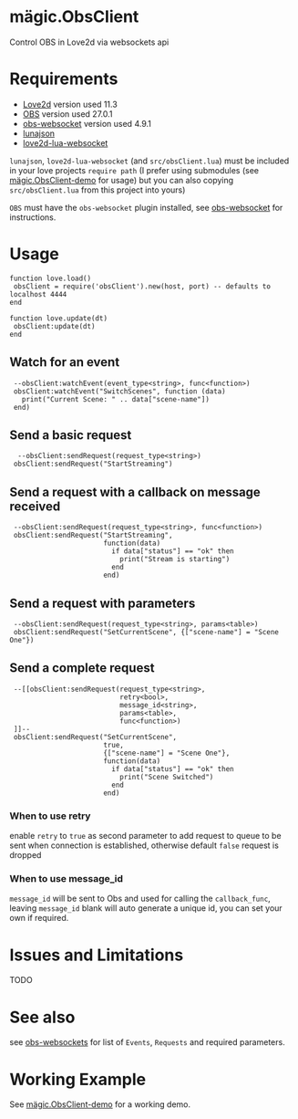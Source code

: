 # mägic.ObsClient
Control OBS in Love2d via websockets api

# Requirements
- [Love2d](https://love2d.org) version used 11.3
- [OBS](https://obsproject.com) version used 27.0.1
- [obs-websocket](https://github.com/Palakis/obs-websocket/releases/tag/4.9.1) version used 4.9.1
- [lunajson](https://github.com/grafi-tt/lunajson)
- [love2d-lua-websocket](https://github.com/flaribbit/love2d-lua-websocket)


`lunajson`, `love2d-lua-websocket` (and `src/obsClient.lua`) must be included in your love projects `require path` (I prefer using submodules (see [mägic.ObsClient-demo](https://github.com/scawp/magic.ObsClient-demo) for usage) but you can also copying `src/obsClient.lua` from this project into yours)

 `OBS` must have the `obs-websocket` plugin installed, see [obs-websocket](https://github.com/Palakis/obs-websocket) for instructions.

 # Usage

 ```
 function love.load()
  obsClient = require('obsClient').new(host, port) -- defaults to localhost 4444
end

function love.update(dt)
  obsClient:update(dt)
end
````

## Watch for an event
 ```
  --obsClient:watchEvent(event_type<string>, func<function>)
  obsClient:watchEvent("SwitchScenes", function (data)
    print("Current Scene: " .. data["scene-name"])
  end)
 ```

 ## Send a basic request
 ```
   --obsClient:sendRequest(request_type<string>)
  obsClient:sendRequest("StartStreaming")
 ```

 ## Send a request with a callback on message received
 ```
  --obsClient:sendRequest(request_type<string>, func<function>)
  obsClient:sendRequest("StartStreaming", 
                        function(data)
                          if data["status"] == "ok" then
                            print("Stream is starting")
                          end
                        end)
 ```

  ## Send a request with parameters
 ```
  --obsClient:sendRequest(request_type<string>, params<table>)
  obsClient:sendRequest("SetCurrentScene", {["scene-name"] = "Scene One"})
 ```

  ## Send a complete request
 ```
  --[[obsClient:sendRequest(request_type<string>, 
                            retry<bool>, 
                            message_id<string>, 
                            params<table>, 
                            func<function>)
  ]]--
  obsClient:sendRequest("SetCurrentScene", 
                        true,
                        {["scene-name"] = "Scene One"},
                        function(data)
                          if data["status"] == "ok" then
                            print("Scene Switched")
                          end
                        end)
 ```
### When to use retry

enable `retry` to `true` as second parameter to add request to queue to be sent when connection is established, otherwise default `false` request is dropped

### When to use message_id

`message_id` will be sent to Obs and used for calling the `callback_func`, leaving `message_id` blank will auto generate a unique id, you can set your own if required. 

# Issues and Limitations

TODO

# See also

see [obs-websockets](https://github.com/Palakis/obs-websocket/blob/4.x-current/docs/generated/protocol.md) for list of `Events`, `Requests` and required parameters.


# Working Example

See [mägic.ObsClient-demo](https://github.com/scawp/magic.ObsClient-demo) for a working demo.


